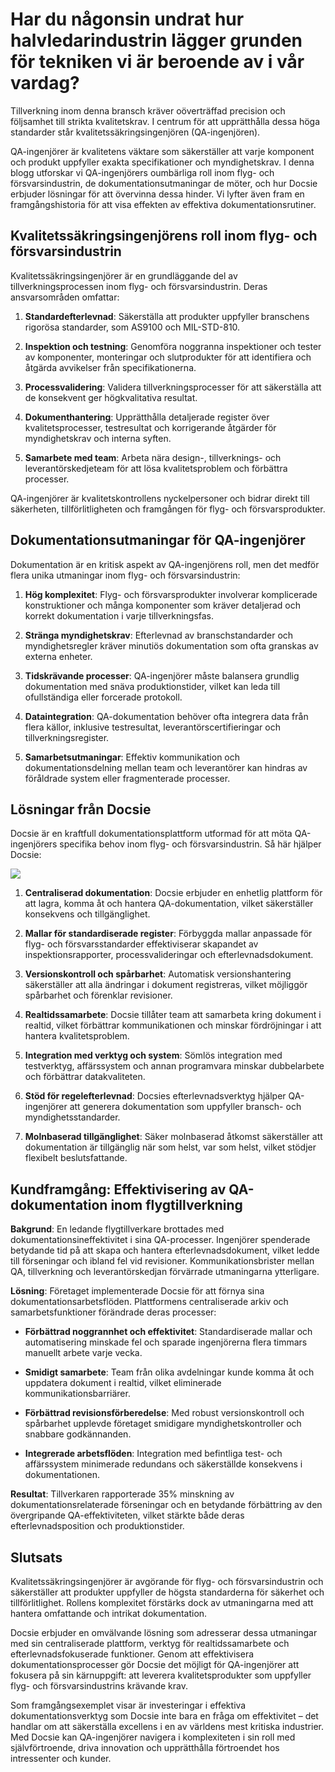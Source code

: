 # Har du någonsin undrat hur halvledarindustrin lägger grunden för tekniken vi är beroende av i vår vardag?

Tillverkning inom denna bransch kräver oöverträffad precision och följsamhet till strikta kvalitetskrav. I centrum för att upprätthålla dessa höga standarder står kvalitetssäkringsingenjören (QA-ingenjören).

QA-ingenjörer är kvalitetens väktare som säkerställer att varje komponent och produkt uppfyller exakta specifikationer och myndighetskrav. I denna blogg utforskar vi QA-ingenjörers oumbärliga roll inom flyg- och försvarsindustrin, de dokumentationsutmaningar de möter, och hur Docsie erbjuder lösningar för att övervinna dessa hinder. Vi lyfter även fram en framgångshistoria för att visa effekten av effektiva dokumentationsrutiner.

## Kvalitetssäkringsingenjörens roll inom flyg- och försvarsindustrin

Kvalitetssäkringsingenjörer är en grundläggande del av tillverkningsprocessen inom flyg- och försvarsindustrin. Deras ansvarsområden omfattar:

1. **Standardefterlevnad**: Säkerställa att produkter uppfyller branschens rigorösa standarder, som AS9100 och MIL-STD-810.

2. **Inspektion och testning**: Genomföra noggranna inspektioner och tester av komponenter, monteringar och slutprodukter för att identifiera och åtgärda avvikelser från specifikationerna.

3. **Processvalidering**: Validera tillverkningsprocesser för att säkerställa att de konsekvent ger högkvalitativa resultat.

4. **Dokumenthantering**: Upprätthålla detaljerade register över kvalitetsprocesser, testresultat och korrigerande åtgärder för myndighetskrav och interna syften.

5. **Samarbete med team**: Arbeta nära design-, tillverknings- och leverantörskedjeteam för att lösa kvalitetsproblem och förbättra processer.

QA-ingenjörer är kvalitetskontrollens nyckelpersoner och bidrar direkt till säkerheten, tillförlitligheten och framgången för flyg- och försvarsprodukter.

## Dokumentationsutmaningar för QA-ingenjörer

Dokumentation är en kritisk aspekt av QA-ingenjörens roll, men det medför flera unika utmaningar inom flyg- och försvarsindustrin:

1. **Hög komplexitet**: Flyg- och försvarsprodukter involverar komplicerade konstruktioner och många komponenter som kräver detaljerad och korrekt dokumentation i varje tillverkningsfas.

2. **Stränga myndighetskrav**: Efterlevnad av branschstandarder och myndighetsregler kräver minutiös dokumentation som ofta granskas av externa enheter.

3. **Tidskrävande processer**: QA-ingenjörer måste balansera grundlig dokumentation med snäva produktionstider, vilket kan leda till ofullständiga eller forcerade protokoll.

4. **Dataintegration**: QA-dokumentation behöver ofta integrera data från flera källor, inklusive testresultat, leverantörscertifieringar och tillverkningsregister.

5. **Samarbetsutmaningar**: Effektiv kommunikation och dokumentationsdelning mellan team och leverantörer kan hindras av föråldrade system eller fragmenterade processer.

## Lösningar från Docsie

Docsie är en kraftfull dokumentationsplattform utformad för att möta QA-ingenjörers specifika behov inom flyg- och försvarsindustrin. Så här hjälper Docsie:

![](https://cdn.docsie.io/workspace_PxAvC1Uenuc7ad6H3/doc_wn84Jkoc6hIMTO2eE/file_0Bl2iGpd4lf0mcQ9c/image_1e00e3ef-745b-8704-193b-c9a265d17c39.jpg)

1. **Centraliserad dokumentation**: Docsie erbjuder en enhetlig plattform för att lagra, komma åt och hantera QA-dokumentation, vilket säkerställer konsekvens och tillgänglighet.

2. **Mallar för standardiserade register**: Förbyggda mallar anpassade för flyg- och försvarsstandarder effektiviserar skapandet av inspektionsrapporter, processvalideringar och efterlevnadsdokument.

3. **Versionskontroll och spårbarhet**: Automatisk versionshantering säkerställer att alla ändringar i dokument registreras, vilket möjliggör spårbarhet och förenklar revisioner.

4. **Realtidssamarbete**: Docsie tillåter team att samarbeta kring dokument i realtid, vilket förbättrar kommunikationen och minskar fördröjningar i att hantera kvalitetsproblem.

5. **Integration med verktyg och system**: Sömlös integration med testverktyg, affärssystem och annan programvara minskar dubbelarbete och förbättrar datakvaliteten.

6. **Stöd för regelefterlevnad**: Docsies efterlevnadsverktyg hjälper QA-ingenjörer att generera dokumentation som uppfyller bransch- och myndighetsstandarder.

7. **Molnbaserad tillgänglighet**: Säker molnbaserad åtkomst säkerställer att dokumentation är tillgänglig när som helst, var som helst, vilket stödjer flexibelt beslutsfattande.

## Kundframgång: Effektivisering av QA-dokumentation inom flygtillverkning

**Bakgrund**: En ledande flygtillverkare brottades med dokumentationsineffektivitet i sina QA-processer. Ingenjörer spenderade betydande tid på att skapa och hantera efterlevnadsdokument, vilket ledde till förseningar och ibland fel vid revisioner. Kommunikationsbrister mellan QA, tillverkning och leverantörskedjan förvärrade utmaningarna ytterligare.

**Lösning**: Företaget implementerade Docsie för att förnya sina dokumentationsarbetsflöden. Plattformens centraliserade arkiv och samarbetsfunktioner förändrade deras processer:

* **Förbättrad noggrannhet och effektivitet**: Standardiserade mallar och automatisering minskade fel och sparade ingenjörerna flera timmars manuellt arbete varje vecka.

* **Smidigt samarbete**: Team från olika avdelningar kunde komma åt och uppdatera dokument i realtid, vilket eliminerade kommunikationsbarriärer.

* **Förbättrad revisionsförberedelse**: Med robust versionskontroll och spårbarhet upplevde företaget smidigare myndighetskontroller och snabbare godkännanden.

* **Integrerade arbetsflöden**: Integration med befintliga test- och affärssystem minimerade redundans och säkerställde konsekvens i dokumentationen.

**Resultat**: Tillverkaren rapporterade 35% minskning av dokumentationsrelaterade förseningar och en betydande förbättring av den övergripande QA-effektiviteten, vilket stärkte både deras efterlevnadsposition och produktionstider.

## Slutsats

Kvalitetssäkringsingenjörer är avgörande för flyg- och försvarsindustrin och säkerställer att produkter uppfyller de högsta standarderna för säkerhet och tillförlitlighet. Rollens komplexitet förstärks dock av utmaningarna med att hantera omfattande och intrikat dokumentation.

Docsie erbjuder en omvälvande lösning som adresserar dessa utmaningar med sin centraliserade plattform, verktyg för realtidssamarbete och efterlevnadsfokuserade funktioner. Genom att effektivisera dokumentationsprocesser gör Docsie det möjligt för QA-ingenjörer att fokusera på sin kärnuppgift: att leverera kvalitetsprodukter som uppfyller flyg- och försvarsindustrins krävande krav.

Som framgångsexemplet visar är investeringar i effektiva dokumentationsverktyg som Docsie inte bara en fråga om effektivitet – det handlar om att säkerställa excellens i en av världens mest kritiska industrier. Med Docsie kan QA-ingenjörer navigera i komplexiteten i sin roll med självförtroende, driva innovation och upprätthålla förtroendet hos intressenter och kunder.